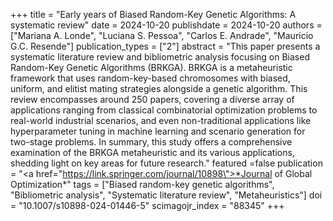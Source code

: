 +++
title = "Early years of Biased Random-Key Genetic Algorithms: A systematic review"
date = 2024-10-20
publishdate = 2024-10-20
authors = ["Mariana A. Londe", "Luciana S. Pessoa", "Carlos E. Andrade", "Mauricio G.C. Resende"]
publication_types = ["2"]
abstract = "This paper presents a systematic literature review and bibliometric analysis focusing on Biased Random-Key Genetic Algorithms (BRKGA). BRKGA is a metaheuristic framework that uses random-key-based chromosomes with biased, uniform, and elitist mating strategies alongside a genetic algorithm. This review encompasses around 250 papers, covering a diverse array of applications ranging from classical combinatorial optimization problems to real-world industrial scenarios, and even non-traditional applications like hyperparameter tuning in machine learning and scenario generation for two-stage problems. In summary, this study offers a comprehensive examination of the BRKGA metaheuristic and its various applications, shedding light on key areas for future research."
featured =false
publication = "<a href=\"https://link.springer.com/journal/10898\">*Journal of Global Optimization*</a>"
tags = ["Biased random-key genetic algorithms", "Bibliometric analysis", "Systematic literature review", "Metaheuristics"]
doi = "10.1007/s10898-024-01446-5"
scimagojr_index = "88345"
+++

